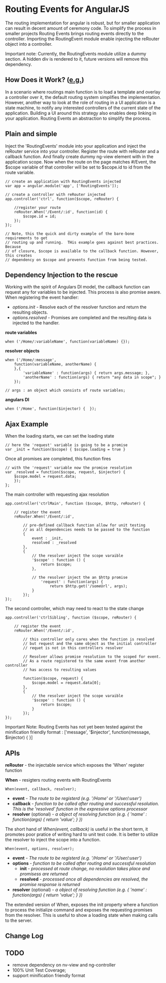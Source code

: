 Routing Events for AngularJS
================

The routing implementation for angular is robust, but for smaller application can result in decent amount of ceremony code.  To simplify the process in smaller projects Routing Events brings routing events directly to the controller.  Importing the RoutingEvent module enable injecting the reRouter object into a controller.

Important note: Currently, the RoutingEvents module utilize a dummy <ng-view></ng-view> section. A hidden div is rendered to it, future versions will remove this dependency.

How Does it Work? ([e.g.](https://github.com/SergeiGolos/Angular/blob/master/RoutingEvents/sample.html))
-----------------

In a scenario where routings main function is to load a template and overlay a controller over it, the default routing system simplifies the implementation.  However, another way to look at the role of routing in a UI application is a state machine, to notify any interested controllers of the current state of the application.  Building a UI around this strategy also enables deep linking in your application. Routing Events an abstraction to simplify the process. 

Plain and simple
-----------------

Inject the 'RoutingEvents' module into your application and inject the reRouter service into your controller.  Register the route with reRouter and a callback function.  And finally create dummy ng-view element with in the application scope.  Now when the route on the page matches #/Event, the $scope variable of that controller will be set to $scope.id to id from the route variable.  

	// create an application with RoutingEvents injected
	var app = angular.module('app', ['RoutingEvents']);

	// create a controller with reRouter injected
	app.controller('ctrl', function($scope, reRouter) {
		
		//register your route
		reRouter.When('/Event/:id', function(id) {
			$scope.id = id;
		});
	});

	// Note, this the quick and dirty example of the bare-bone requirements to get 
	// routing up and running.  THis example goes against best practices.  Because 
	// of closure, $scope is available to the callback function. However, this creates 
	// dependency on $scope and prevents function from being tested.  
	

Dependency Injection to the rescue
-----------------------------------

Working with the spirit of Angulars DI model, the callback function can request any for variables to be injected.  This process is also promise aware.  When registering the event handler:

 + *options.init* - Resolve each of the resolver function and return the resulting objects.
 + *options.resolved* - Promises are completed and the resulting data is injected to the handler.

**route variables**

	when ('/Home/:variableName', function(variableName) {});

**resolver objects**
	
	when ('/Home/:message', 
		function(variableName, anotherName) { 
		},{ 
			'variableName' : function(args) { return args.message; },
		  	'anotherName' : function(args) { return "any data in scope"; }
		});

	// args : an object which consists of route variables;
	
**angulars DI**

	when ('/Home', function($injector) {  });


Ajax Example
-------------

When the loading starts, we can set the loading state
	
	// here the 'request' variable is going to be a promise
	var _init = function($scope) { $scope.loading = true }

Once all promises are completed, this function fires

	// with the 'request' variable now the promise resolution	
 	var _resolved = function($scope, request, $injector) {  		
 		$scope.model = request.data;
 		}); 	
 	};

The main controller with requesting ajax resolution
	
	app.controller('ctrlMain', function ($scope, $http, reRouter) {	
		
		// register the event		
		reRouter.When('/Event/:id', 
		
			// pre-defined callback function allow for unit testing 
			// as all dependencies needs to be passed to the function
			{
				event : _init,
				resolved : _resolved 
			}, 		
			{ 
				// the resolver inject the scope varaible				
				'$scope' : function () { 
					return $scope; 
				},
			
				// the resolver inject the an $http promise			    	
			    	'request' : function(args) {
			    		return $http.get('/someUrl', args);
				}
			});
	});
	
The second controller, which may need to react to the state change
	
	app.controller('ctrlSibling', function ($scope, reRouter) {
		
		// register the event	
		reRouter.When('/Event/:id', 
			
			// this controller only cares when the function is resolved
			// but request and the same object as the initial controller
			// requet is not in this controllers resolver
			
			// Resolver allows promise resolution to the scoped for event.  
			// As a route registered to the same event from another controller
			// has access to resulting values
			
			function($scope, request) {						
				$scope.model = request.data[0];
			}, 		
			{ 
				// the resolver inject the scope varaible
				'$scope' : function () { 
					return $scope; 
				}
			});		
	});


Important Note: Routing Events has not yet been tested against the minification friendly format : ['message', '$injector', function(message, $injector) { }]

APIs
-----

**reRouter** - the injectable service which exposes the 'When' register function

**When** - resigters routing events with RoutingEvents 
	
	When(event, callback, resolver);
 + **event** - *The route to be registerd _(e.g. '/Home' or '/User/:user')_*
 + **callback** - *function to be called after routing and successful resolution.  This is the 'resolved' function in the expressive options processor*
 + **resolver** (optional) - *a object of resolving function _(e.g. { 'name' : function(args) { return 'value'; } })_*

The short hand of *When(event, callback)* is useful in the short term, it promotes poor pratice of writing  hard to unit test code.  It is better to utilize the resolver to inject the scope into a function. 

	When(event, options, resolver);

 + **event** - *The route to be registerd (e.g. '/Home' or '/User/:user')*
 + **options** - *function to be called after routing and successful resolution*
	- **init** - *processed at route change, no resolution takes place and promisess are returned*
	- **resolved** - *processed once all dependencies are resolved, the promise response is returned*	
 + **resolver** (optional) - *a object of resolving function (e.g. { 'name' : function(args) { return 'value'; } })*

The extended version of When, exposes the init property where a function to process the initialize command and exposes the requesting promises from the resolver.  This is useful to show a loading state when making calls to the server.

Change Log
----------




TODO
------
* remove dependency on nv-view and ng-controller
* 100% Unit Test Coverage;
* support minification friendly format
